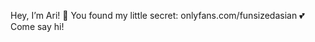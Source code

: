 Hey, I’m Ari! 🤗 You found my little secret: onlyfans.com/funsizedasian 💕 Come say hi!

<!---
asiangirlari/asiangirlari is a ✨ special ✨ repository because its `README.md` (this file) appears on your GitHub profile.
You can click the Preview link to take a look at your changes.
--->
